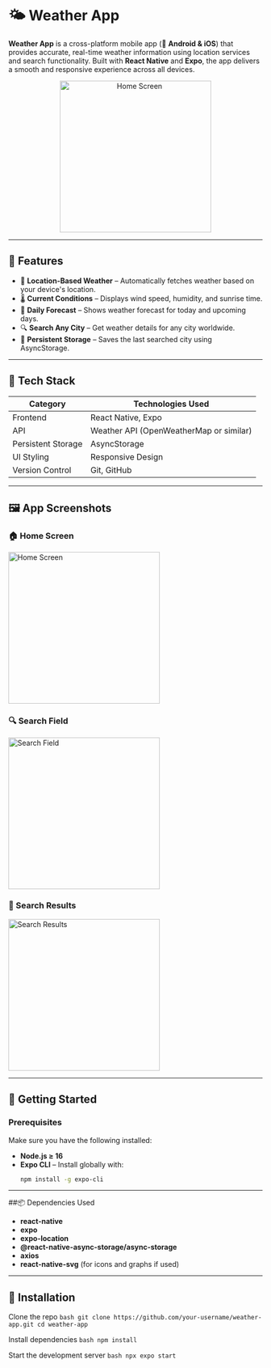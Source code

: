 # 🌤️ Weather App

**Weather App** is a cross-platform mobile app (📱 **Android & iOS**) that provides accurate, real-time weather information using location services and search functionality. Built with **React Native** and **Expo**, the app delivers a smooth and responsive experience across all devices.

<p align="center">
  <img src="./assets/Screenshots/WeatherAppThumbnail.png" width="300" alt="Home Screen" />
</p>

---

## 📱 Features

- 📍 **Location-Based Weather** – Automatically fetches weather based on your device's location.
- 🌡️ **Current Conditions** – Displays wind speed, humidity, and sunrise time.
- 📆 **Daily Forecast** – Shows weather forecast for today and upcoming days.
- 🔍 **Search Any City** – Get weather details for any city worldwide.
- 💾 **Persistent Storage** – Saves the last searched city using AsyncStorage.

---

## 🧰 Tech Stack

| Category           | Technologies Used                      |
|-------------------|-----------------------------------------|
| Frontend          | React Native, Expo                      |
| API               | Weather API (OpenWeatherMap or similar) |
| Persistent Storage| AsyncStorage                            |
| UI Styling        | Responsive Design                       |
| Version Control   | Git, GitHub                             |

---

## 🖼️ App Screenshots

### 🏠 Home Screen  
<img src="./assets/Screenshots/HomeScreen.jpg" width="300" alt="Home Screen" />

### 🔍 Search Field  
<img src="./assets/Screenshots/SearchField.jpg" width="300" alt="Search Field" />

### 📄 Search Results  
<img src="./assets/Screenshots/SearchResults.jpg" width="300" alt="Search Results" />

---

## 🚀 Getting Started

### Prerequisites

Make sure you have the following installed:

- **Node.js ≥ 16**
- **Expo CLI** – Install globally with:
  ```bash
  npm install -g expo-cli

---
##📦 Dependencies Used
- **react-native**
- **expo**
- **expo-location**
- **@react-native-async-storage/async-storage**
- **axios**
- **react-native-svg** (for icons and graphs if used)
---

## 🔧 Installation
Clone the repo
    ```bash
    git clone https://github.com/your-username/weather-app.git
    cd weather-app
    ```

Install dependencies
    ```bash
    npm install
    ```

Start the development server
    ```bash
    npx expo start
    ```
